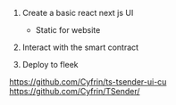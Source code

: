 1. Create a basic react next js UI
    - Static for website

2. Interact with the smart contract

3. Deploy to fleek


https://github.com/Cyfrin/ts-tsender-ui-cu
https://github.com/Cyfrin/TSender/

